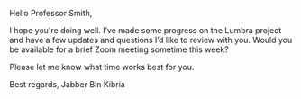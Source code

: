 Hello Professor Smith,

I hope you're doing well. I’ve made some progress on the Lumbra project and have a few updates and questions I’d like to review with you. Would you be available for a brief Zoom meeting sometime this week?

Please let me know what time works best for you.

Best regards,
Jabber Bin Kibria
